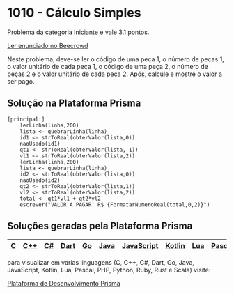 # 1010 - Cálculo Simples

Problema da categoria Iniciante e vale 3.1 pontos.

[Ler enunciado no Beecrowd](https://www.beecrowd.com.br/judge/en/problems/view/1010)


Neste problema, deve-se ler o código de uma peça 1, o número de peças 1, o valor unitário de cada peça 1, o código de uma peça 2, o número de peças 2 e o valor unitário de cada peça 2. Após, calcule e mostre o valor a ser pago.

## Solução na Plataforma Prisma
``` 
[principal:]
    lerLinha(linha,200)
    lista <- quebrarLinha(linha)
    id1 <- strToReal(obterValor(lista,0))
    naoUsado(id1)
    qt1 <- strToReal(obterValor(lista, 1))
    vl1 <- strToReal(obterValor(lista,2))
    lerLinha(linha,200)
    lista <- quebrarLinha(linha)
    id2 <- strToReal(obterValor(lista,0))
    naoUsado(id2)
    qt2 <- strToReal(obterValor(lista,1))
    vl2 <- strToReal(obterValor(lista,2))
    total <- qt1*vl1 + qt2*vl2
    escrever("VALOR A PAGAR: R$ {FormatarNumeroReal(total,0,2)}")
```

## Soluções geradas pela Plataforma Prisma

|[C](https://www.prisma.dev.br/tela-demo-transpilado.html?idDemo=1010&Categoria=Iniciante&idTarget=1)|[C++](https://www.prisma.dev.br/tela-demo-transpilado.html?idDemo=1010&Categoria=Iniciante&idTarget=2)|[C#](https://www.prisma.dev.br/tela-demo-transpilado.html?idDemo=1010&Categoria=Iniciante&idTarget=3)|[Dart](https://www.prisma.dev.br/tela-demo-transpilado.html?idDemo=1010&Categoria=Iniciante&idTarget=4)|[Go](https://www.prisma.dev.br/tela-demo-transpilado.html?idDemo=1010&Categoria=Iniciante&idTarget=5)|[Java](https://www.prisma.dev.br/tela-demo-transpilado.html?idDemo=1010&Categoria=Iniciante&idTarget=6)|[JavaScript](https://www.prisma.dev.br/tela-demo-transpilado.html?idDemo=1010&Categoria=Iniciante&idTarget=7)|[Kotlin](https://www.prisma.dev.br/tela-demo-transpilado.html?idDemo=1010&Categoria=Iniciante&idTarget=8)|[Lua](https://www.prisma.dev.br/tela-demo-transpilado.html?idDemo=1010&Categoria=Iniciante&idTarget=9)|[Pascal](https://www.prisma.dev.br/tela-demo-transpilado.html?idDemo=1010&Categoria=Iniciante&idTarget=10)|[PHP](https://www.prisma.dev.br/tela-demo-transpilado.html?idDemo=1010&Categoria=Iniciante&idTarget=11)|[Python](https://www.prisma.dev.br/tela-demo-transpilado.html?idDemo=1010&Categoria=Iniciante&idTarget=12)|[Ruby](https://www.prisma.dev.br/tela-demo-transpilado.html?idDemo=1010&Categoria=Iniciante&idTarget=13)|[Rust](https://www.prisma.dev.br/tela-demo-transpilado.html?idDemo=1010&Categoria=Iniciante&idTarget=14)|[Scala](https://www.prisma.dev.br/tela-demo-transpilado.html?idDemo=1010&Categoria=Iniciante&idTarget=15)|
 --- | --- | --- | --- | --- | --- | --- | --- | --- | --- | --- | --- | --- | --- | --- |

para visualizar em varias linguagens (C, C++, C#, Dart, Go, Java, JavaScript, Kotlin, Lua, Pascal, PHP, Python, Ruby, Rust e Scala) visite:

[Plataforma de Desenvolvimento Prisma](https://www.prisma.dev.br/tela-demo.html?idDemo=1010&Categoria=Iniciante)
